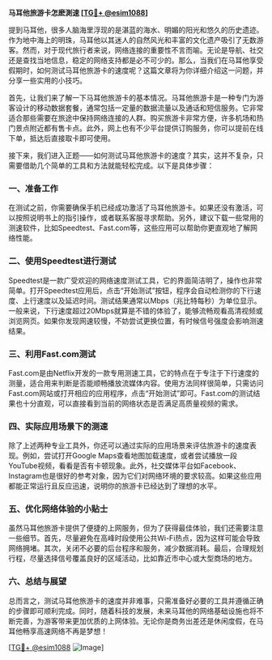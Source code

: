 **马耳他旅游卡怎麽測速 [[TG💪+ @esim1088](https://t.me/s/esim1088)]**

提到马耳他，很多人脑海里浮现的是湛蓝的海水、明媚的阳光和悠久的历史遗迹。作为地中海上的明珠，马耳他以其迷人的自然风光和丰富的文化遗产吸引了无数游客。然而，对于现代旅行者来说，网络连接的重要性不言而喻。无论是导航、社交还是查找当地信息，稳定的网络支持都是必不可少的。那么，当我们在马耳他享受假期时，如何测试马耳他旅游卡的速度呢？这篇文章将为你详细介绍这一问题，并分享一些实用的小技巧。

首先，让我们来了解一下马耳他旅游卡的基本情况。马耳他旅游卡是一种专门为游客设计的移动数据套餐，通常包括一定量的数据流量以及通话和短信服务。它非常适合那些需要在旅途中保持网络连接的人群。购买旅游卡非常方便，许多机场和热门景点附近都有售卡点。此外，网上也有不少平台提供订购服务，你可以提前在线下单，抵达后直接取卡即可使用。

接下来，我们进入正题——如何测试马耳他旅游卡的速度？其实，这并不复杂，只需要借助几个简单的工具和方法就能轻松完成。以下是具体步骤：

### **一、准备工作**
在测试之前，你需要确保手机已经成功激活了马耳他旅游卡。如果还没有激活，可以按照说明书上的指引操作，或者联系客服寻求帮助。另外，建议下载一些常用的测速软件，比如Speedtest、Fast.com等，这些应用可以帮助你更直观地了解网络性能。

### **二、使用Speedtest进行测试**
Speedtest是一款广受欢迎的网络速度测试工具，它的界面简洁明了，操作也非常简单。打开Speedtest应用后，点击“开始测试”按钮，程序会自动检测你的下行速度、上行速度以及延迟时间。测试结果通常以Mbps（兆比特每秒）为单位显示。一般来说，下行速度超过20Mbps就算是不错的体验了，能够流畅观看高清视频或浏览网页。如果你发现网速较慢，不妨尝试更换位置，有时候信号强度会影响测速结果。

### **三、利用Fast.com测试**
Fast.com是由Netflix开发的一款专用测速工具，它的特点在于专注于下行速度的测量，适合用来判断是否能顺畅播放流媒体内容。使用方法同样很简单，只需访问Fast.com网站或打开相应的应用程序，点击“开始测试”即可。Fast.com的测试结果也十分直观，可以直接看到当前的网络状态是否满足高质量视频的需求。

### **四、实际应用场景下的测速**
除了上述两种专业工具外，你还可以通过实际的应用场景来评估旅游卡的速度表现。例如，尝试打开Google Maps查看地图加载速度，或者尝试播放一段YouTube视频，看看是否有卡顿现象。此外，社交媒体平台如Facebook、Instagram也是很好的参考对象，因为它们对网络环境的要求较高。如果这些应用都能正常运行且反应迅速，说明你的旅游卡已经达到了理想的水平。

### **五、优化网络体验的小贴士**
虽然马耳他旅游卡提供了便捷的上网服务，但为了获得最佳体验，我们还需要注意一些细节。首先，尽量避免在高峰时段使用公共Wi-Fi热点，因为这样可能会导致网络拥堵。其次，关闭不必要的后台程序和服务，减少数据消耗。最后，合理规划行程，尽量选择信号覆盖良好的区域活动，比如靠近市中心或大型商场的地方。

### **六、总结与展望**
总而言之，测试马耳他旅游卡的速度并非难事，只需准备好必要的工具并遵循正确的步骤即可顺利完成。同时，随着科技的发展，未来马耳他的网络基础设施也将不断完善，为游客带来更加优质的上网体验。无论你是商务出差还是休闲度假，在马耳他畅享高速网络不再是梦想！

[[TG💪+ @esim1088](https://t.me/s/esim1088) ![Image](https://i.postimg.cc/4NQfJmqS/Snipaste-2025-05-13-00-14-12.png)]